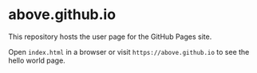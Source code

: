 # above.github.io

This repository hosts the user page for the GitHub Pages site.

Open `index.html` in a browser or visit `https://above.github.io` to see the hello world page.
